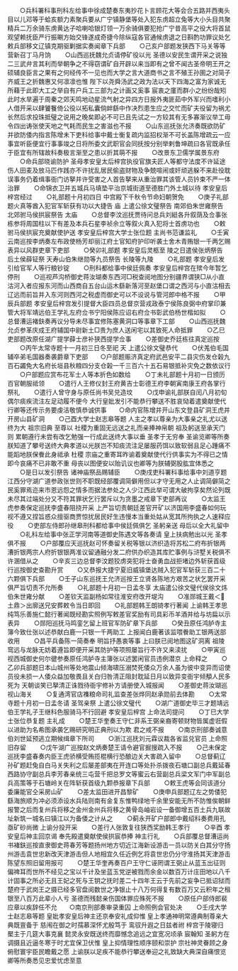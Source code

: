 <!-- { "loadSidebar": true } -->
　　○兵科署科事刑科左给事中徐成楚奏东夷抄花卜言顾花大等会合五路并西夷头目以儿邓等于蛤亥额力素聚兵要从广宁镇静堡等处入犯东虏超立兔等大小头目共聚精兵二万余骑东虏黄达子哈喇哈银灯领一万余骑俱要犯抢广宁昔高平之役大将首鼠观望赖抚臣严行振唰方始交锋遂成奇捷今除纵寇各官通候虏退之日斟酌功罪议处乞敕兵部移文辽镇克期驱剿据实奏闻章下兵部
　　○己亥户部题发狭西下马关等等营新召丁马月饷
　　○山西巡抚魏允贞请停矿役以光  圣德以安民生谓开采之说独二三武弁言其利而举朝争之不得窃谓矿自开辟以来当即有之曾不闻古圣帝明王开之硕辅良臣言之果有之何经传不一见也而大学之言大道商书之言不殖王孙圉之对简子齐威王之折魏惠又何凛凛也惟  陛下以尧舜汤武之政为法以天下四海之富为家诚无所藉于此即大工之举自有户兵工三部为之计画又奚事  宸衷之廑而群小之纷纷哉矧此时水旱遍于周秦之郊天鸣地动星流气射之异四方日报外夷匪茹中外军兴而嗜利小人借开采以肆饕餮倚公役以拓私囊倘衅繇中作决烈患生应之交忙而矿夫役留为祸尤长然后求投珠抵璧之说用之晚矣即必不可已且先试之一方较其有无多寡渐议举工毋令四出诪张使天地之气耗而民生之害滋也不报
　　○山东巡抚张允济奏既欲防矿并欲防倭内指言陈增未下吏科给事中戴士衡复疏内监招权渐不可长盖陈增疏云一应事宜听臣便宜行事事竣之日将所委文武职官会同抚按分别举剌鲁坤疏曰各官既承任于臣宜有所辖故科奏极言渐至之患以折其萌不报
　　○改景东卫儒学属景东府
　　○命兵部晓谕防护  圣母孝安皇太后梓宫执役官旗夫匠人等都守法度不许延途伤人田麦及放马匹作践亦不许扰乱居民偷盗财物及争兢喧闹或奸顽逃躲不来赴役耽误事务仍着缉事衙门访拏并许受害之人首告拏来从重治罪其该管人员钤束不严一体治罪
　　○命锦衣卫并五城兵马填垫平治京城街道至德胜门外土城以待  孝安皇后梓宫经过
　　○礼部题十月初四日  中宫殿下千秋令节命妇朝贺免
　　○庚子礼部题火真等酋入犯官军斩获有功以大捷告  庙  上遣公徐文璧祭告  南郊伯朱世雍祭告  北郊驸马侯拱宸祭告  太庙
　　○总督李汶巡抚贾待问总兵刘綎各升叙荫及佥事张栋参将周国柱以下有差及本兵石星李祯佘立等叙火真入犯将士首虏功也
　　○敕驸马侯拱宸充奠献使护送  孝安皇后梓宫大学士张位题  主尚书范谦监礼
　　○壬寅云南巡按李炳奏左布政使杨芳却丽江府土官知府护印听袭土舍木青贿银一千两乞赐表异以风群吏章下吏部
　　○癸卯礼部题  孝安皇后灵柩至  陵之日遣侯张炳祭告  后土侯薛钲祭  天寿山伯朱继勋等九员祭告  长陵等九陵
　　○礼部题  孝安皇后发引给官军人等行粮钞锭
　　○刑科都给事中侯廷佩奏  孝安皇后梓宫在殡今年暂乞停刑
　　○巡视芦沟桥御史蒋汝瑚奏东西河□税查阅地图分别疆界谓狭□从小直沽河入者应报东河而山西商自五台山运木繇新落河至赵堡口谓之西河与小直沽相去辽远而前旨并入东河则西河之税虚而御史可以不设说与管河郎中格不报
　　○甲辰兵部题  孝安皇后梓宫发引提督大臣四员总督京营戎政泰宁侯陈良弼中府掌印兼管大将军靖远伯王学礼左府佥书宁阳侯陈应诏右府佥书彰武伯杨世楷如拟
　　○总督漕运褚鈇奏再议分导未尽事宜修陈塞黄洞口等事章下工部
　　○山西巡抚魏允贞参革庆成王府辅国中尉新土□贵为庶人送闲宅以其致死人命抵罪
　　○乙巳吏部题改原任湖广提学薛士彦补狭西提学佥事
　　○差御史乔廷栋往真定巡按
　　○丙午太常寺题十一月初三日冬至祀  天  上遣公徐文璧恭代
　　○伏羗伯毛国辅卒弟毛国器奏袭爵章下吏部　　○户部题赈济真定府武邑安平二县灾伤发仓榖九百石蠲免大名府长垣县秋粮四分支仓榖一千三百六十五石易银抵补灾免之数依议行
　　○户部题应赏布花军士人等本折色如数给
　　○丁未礼部题十月初一日颁历百官朝服祗领
　　○遣行人王修仪封王府黄吉士彰德王府李朝寅南康王府各掌行祭礼
　　○遣行人曾守身与原任尚书吴兑造坟
　　○戊申谕礼部朕自闰八月初旬偶尔痰疾流注左足动履不便今  大行皇妣发引不能恭行攀送不胜哀恸着遣奠献使代行卿等还传示务要虔洁敬慎恭诚供事　　○命内官陈增并开山东文登县矿洞王虎并开房山县矿洞
　　○己酉大学士赵志皋等题  人主之孝以尊亲为大事亲之礼尤以送终为大  祖宗旧典  至尊以  社稷为重固无远送之礼而亲捧神帛朝  祖及躬送至承天门则  累朝遵行未尝有改乞勉强一行成此送终大事以垂  圣孝于无穷奉  圣谕览卿等所奏朕知道了攀号送终大典孝道以光朕岂不知痰流注足屡服药饵以致软弱且足心踵痛不能蹈地朕保餋此身祗承  杜稷  宗庙之重寄耳昨谕着奠献使代行供事实为不得已之情即今哀痛不已非敢不重  母丧以图便安以贻讥议也卿等为朕辅弼股肱宜体悉之
　　○是日以发引祭告  诸神庙祭品赐辅臣
　　○庚戌吏科署科事给事中刘道亨题江西分守湖广道参政张世则不职既经部覆调简僻用但以才守无用之人止调简僻简之民奚罪焉迩来市恩远怨之情多而据法参处之人少江西此举可谓大破拘孪矣然论列既未尽其过端处分又不符其罪状乞行罢斥以为贪墨之戒章下吏部再议
　　○太监王虎参奏保定巡抚李盛春阻挠开采  上严旨切责朝廷差官开矿以济国用李盛春如何玩视不遵又捏旨惑众擅驱商贾惊扰居民好生违慢本当重处姑从宽其所拘执之人速释应役
　　○吏部左侍郎孙继皋刑科都给事中侯廷佩俱乞  圣躬亲送  母后以全大礼留中
　　○礼科左给事中张正学河南等道御史陈遇文等各奏请  皇上扶病勉出以光  圣孝俱不报
　　○户部覆应天巡抚赵可怀奏留关税等银以济织造将苏松二府布折银两漕折银两宗人府折银银两准议留通融分发二府供办织造其库贮事例与浒墅关税俱不许溷借从之
　　○辛亥三边总督李汶题狡虏突犯将士奋勇血战拒堵边外斩获首级行巡按御史查勘升赏
　　○又恭报大捷宁夏旧威镇堡达贼入犯官军斩获三百二十六颗俱下兵部
　　○壬子山东巡抚王允济巡按王立贤各陈地方艰苦之状乞罢开采俱严旨切责不允所奏
　　○礼部题十月初一日孟冬享  太庙遣公徐文璧代侯徐文炜伯朱世雍分献
　　○差钦天监副杨如常往淮安府改开堤沟
　　○准郧城王戴＜土鼎＞出廓送兄安葬敕令当日即回
　　○礼部题韩王朗锜孝行著闻  上谕韩王孝思纯笃乐善施仁懿行著闻既经勘实照例写敕差官奖励有司具彩币羊酒并给与坊扁以示表异
　　○郧阳巡抚马鸣銮乞留上班官军防矿章下兵部
　　○癸丑原任鸿胪寺主簿今致仕张以述恭献白鹿一只银一千两助工  上报闻白鹿著该监喂餋助工银两送部收用
　　○昌平兵备陈一简奏奉  明旨抒愚衷等事  上曰朕已阅地图这矿洞离  祖陵窎远与龙脉无妨着遵旨即便开采其防护等项照屡旨行不许又来渎扰
　　○甲寅巡视西城御史何尔徤参奏原任鸿胪寺主簿张以述罢闲官员违例潜京  上命释之
　　○乙卯兵部题日本山城州等处地震山倾海啸压溺焚死倭众万余人虽为彼中变异而诏使员役未损一人倭众益加敬畏且关白归咎清正阻封耽延日月以致异变衙宇倾頺人民多死为  天朝谈笑已拏清正诛戮待衙宇修补方请册使入城报闻
　　○差御史蒋汝瑚巡视山海关
　　○复通湾官店襍粮命司礼监查差张烨同赵承勋前去体勘
　　○太常寺题十月初一日孟冬请  圣驾亲祭  上遣公徐文璧代
　　○湖广道御史毕三才题靖远伯王学礼子王继科色服骑马不行回避  孝安皇后梓宫  上命法司提问
　　○丁巳大学士张位恭复题  主礼成
　　○楚王华奎奏王守仁非系王弼亲裔寄顿财物皆属虚诳假以进助为名希图承袭乞赐研究明正典刑以为欺  君之戒不报
　　○南京刑部奏诚意伯刘世延预逃立期候缉章下所司
　　○浙江巡抚刘元霖议裁各省监兑官员  上命照旧存留
　　○戊午湖广巡按赵文炳奏楚王请令避官掘搜疏入不报
　　○己未保定巡抚李盛春奏内臣王虎骄横受贿揽棍横行恐酿边关大害疏入留中
　　○总督蓟辽孙矿题赶兔自白马关失利之后屡差部夷在开连口等处扑杀拨夜石塘口副总兵戴延春西路协守副总兵李芳春亲统三屯营千把总罗文等蜜云右营副总兵梁文军门中军副总兵高策等于石塘岭关在阵斩获首级九颗恭报章下兵部
　　○敕王虎等会同该道分委廉能官仝采房山矿
　　○差太监田进开昌黎矿
　　○庚申兵部题辽左之势倭犯繇海旅顺为冲必须添设水兵陆则南有金复东惟鸭绿地千余里安能无所不防惟俟朝鲜报警之后而复州兵将移之金州金州兵将移之黄骨岛岫岩设一备御增五百土兵九联故址新筑一城名曰镇江以为备倭之计从之
　　○蓟永开矿户部郎中戴绍科奏费用孔亟矿砂尚微  上谕分投开采
　　○差行人张敦复往狭西奖励韩王孝行
　　○辛酉  孝安皇后神主回京谒  奉先殿遣奠献使侯拱宸恭捧  神主行礼
　　○兵部覆总督漕运尚书褚鈇巡按直隶御史蒋春芳等题扬州地方切近江海新设游击一员以防关白其分守扬州游击袁世忠新改天津游击但人地相宜久任近例乞将袁世忠仍分守淮扬其天津游击陈望东照旧留用报可
　　○楚王华奎再奏百户王守仁诬罔谓王弼止从蓝玉出征则偏禆耳而世所不经见之宝以千计及坐蓝玉党逆被戮而余金以数百万计庄田地以八千计固事之所必无且王妃之死与王钥之抚时差二十四年王云于先前之妄争已抵诏狱而楚府于武岗王之摄已经多官盘阅数世之净银止十八万何得复有数百万又云积年之租银至八百万此辈小人亏  圣德而残懿亲伤国体罪应殊死不报
　　○原任户部侍郎裴应章以疾辞任不允　　○南京刑部奏审录重囚  上命照例会官处决
　　○壬戌大学士赵志皋等题  皇妣孝安皇后神主还京奉安礼成仰惟  皇上孝通神明常遵典制尊亲大典既亶备于  慈闱在御之时孺慕深怀尤殷笃于  鸾驭升遐之日兹者祔  梓宫于陵寝归  檿主于几筵大事克襄  懿灵永安既送终而靡憾念追远之宜宽况顷承  宸翰知  圣躬方在调摄且近逼冬寒于时尤宜保卫伏惟  皇上抑情理性顺序颐和崇护  宗社神灵眷顾之身俯慰寰宇臣民瞻戴之愿  上谕朕以足疾不能恭行攀送奉迎之礼致缺大典深自痛恨览卿等所奏悉见忠爱忧虑至意
